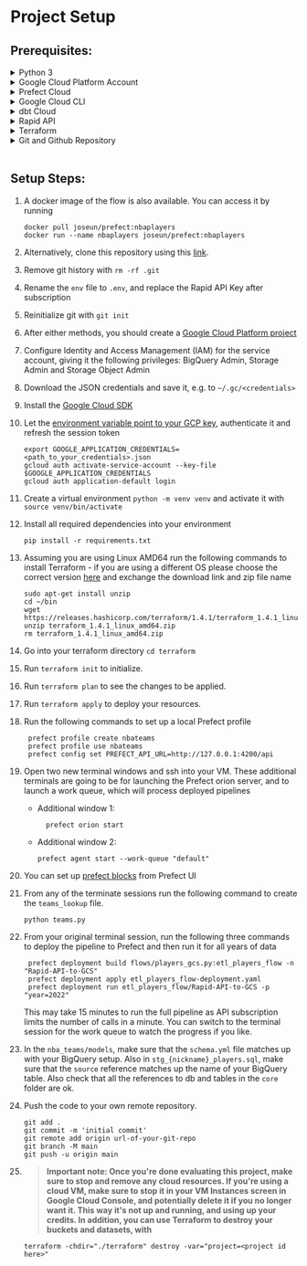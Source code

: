 # Project Setup

## Prerequisites:

<details>
<summary>Python 3</summary>

This project was tested with Python 3.11. Use a [Python version manager](https://realpython.com/intro-to-pyenv/) and a [virtual environment](https://realpython.com/python-virtual-environments-a-primer/) to install your dependencies.

</details>

<details>
<summary>Google Cloud Platform Account</summary>

Sign up for a free test account [here](https://cloud.google.com/free/), and enable billing.

</details>

<details>
<summary>Prefect Cloud</summary>

Sign up for a free account [here](https://www.prefect.io).

</details>

<details>
<summary>Google Cloud CLI</summary>

Installation instruction for `gcloud` [here](https://cloud.google.com/sdk/docs/install-sdk).

</details>

<details>
<summary>dbt Cloud</summary>

Sign up for a free account [here](https://www.getdbt.com/signup/).

</details>

<details>
<summary>Rapid API</summary>

Sign up for a free account [here](https://rapidapi.com/auth/sign-up/).

</details>

<details>
<summary>Terraform</summary>

You can view the [installation instructions for Terraform here](https://developer.hashicorp.com/terraform/downloads?ajs_aid=f70c2019-1bdc-45f4-85aa-cdd585d465b4&product_intent=terraform)

</details>

<details>
<summary>Git and Github Repository</summary>

To install git, check out instructions [here](https://git-scm.com/book/en/v2/Getting-Started-Installing-Git).
Creation steps for a [remote github repository here](https://docs.github.com/en/get-started/quickstart/create-a-repo).

</details>

</br>

## Setup Steps:
1. A docker image of the flow is also available. You can access it by running 
   ```
   docker pull joseun/prefect:nbaplayers
   docker run --name nbaplayers joseun/prefect:nbaplayers
   ```
1. Alternatively, clone this repository using this [link](https://minhaskamal.github.io/DownGit/#/home?url=https://github.com/Joseun/data-engineering-zoomcamp/tree/main/cohorts/2023/week_7_project). 

1. Remove git history with `rm -rf .git`
1. Rename the `env` file to `.env`, and replace the Rapid API Key after subscription
1. Reinitialize git with `git init`</br>
1. After either methods, you should create a [Google Cloud Platform project](https://console.cloud.google.com/cloud-resource-manager)
1. Configure Identity and Access Management (IAM) for the service account, giving it the following privileges: BigQuery Admin, Storage Admin and Storage Object Admin
1. Download the JSON credentials and save it, e.g. to `~/.gc/<credentials>`
1. Install the [Google Cloud SDK](https://cloud.google.com/sdk/docs/install-sdk)
1. Let the [environment variable point to your GCP key](https://cloud.google.com/docs/authentication/application-default-credentials#GAC), authenticate it and refresh the session token
   ```
   export GOOGLE_APPLICATION_CREDENTIALS=<path_to_your_credentials>.json
   gcloud auth activate-service-account --key-file $GOOGLE_APPLICATION_CREDENTIALS
   gcloud auth application-default login
   ```
1. Create a virtual environment `python -m venv venv` and activate it with `source venv/bin/activate`
1. Install all required dependencies into your environment
   ```
   pip install -r requirements.txt
   ```
1. Assuming you are using Linux AMD64 run the following commands to install Terraform - if you are using a different OS please choose the correct version [here](https://developer.hashicorp.com/terraform/downloads) and exchange the download link and zip file name

   ```
   sudo apt-get install unzip
   cd ~/bin
   wget https://releases.hashicorp.com/terraform/1.4.1/terraform_1.4.1_linux_amd64.zip
   unzip terraform_1.4.1_linux_amd64.zip
   rm terraform_1.4.1_linux_amd64.zip
   ```
1. Go into your terraform directory `cd terraform`
1. Run `terraform init` to initialize.
1. Run `terraform plan` to see the changes to be applied.
1. Run `terraform apply` to deploy your resources.
1. Run the following commands to set up a local Prefect profile
   ```
    prefect profile create nbateams
    prefect profile use nbateams
    prefect config set PREFECT_API_URL=http://127.0.0.1:4200/api
   ```

1. Open two new terminal windows and ssh into your VM.  These additional terminals are going to be for launching the Prefect orion server, and to launch a work queue, which will process deployed pipelines

    * Additional window 1:
      ```
        prefect orion start
      ```
    * Additional window 2:
      ```
      prefect agent start --work-queue "default"
      ```

1. You can set up [prefect blocks](https://docs.prefect.io/latest/concepts/blocks/) from Prefect UI

1. From any of the terminate sessions run the following command to create the `teams_lookup` file.
   ```
   python teams.py
   ```

1. From your original terminal session, run the following three commands to deploy the pipeline to Prefect and then run it for all years of data
   ```
    prefect deployment build flows/players_gcs.py:etl_players_flow -n "Rapid-API-to-GCS"
    prefect deployment apply etl_players_flow-deployment.yaml
    prefect deployment run etl_players_flow/Rapid-API-to-GCS -p "year=2022"
   ```

    This may take 15 minutes to run the full pipeline as API subscription limits the number of calls in a minute. You can switch to the terminal session for the work queue to watch the progress if you like.

1. In the `nba_teams/models`, make sure that the `schema.yml` file matches up with your BigQuery setup. Also in `stg_{nickname}_players.sql`, make sure that the `source` reference matches up the name of your BigQuery table. Also check that all the references to db and tables in the `core` folder are ok.
1. Push the code to your own remote repository.
   ```
   git add .
   git commit -m 'initial commit'
   git remote add origin url-of-your-git-repo
   git branch -M main
   git push -u origin main
   ```
1. > **Important note: Once you're done evaluating this project, make sure to stop and remove any cloud resources.  If you're using a cloud VM, make sure to stop it in your VM Instances screen in Google Cloud Console, and potentially delete it if you no longer want it.  This way it's not up and running, and using up your credits.  In addition, you can use Terraform to destroy your buckets and datasets, with**
   ```
   terraform -chdir="./terraform" destroy -var="project=<project id here>"
   ```

</br>
</br>
